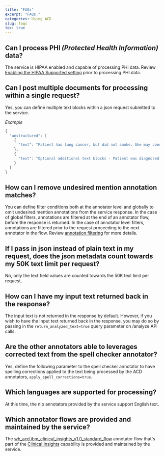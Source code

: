 ```yaml
---
title: "FAQs"
excerpt: "FAQs."
categories: Using ACD
slug: faqs
toc: true
---
```

<!-- ---

copyright:
  years: 2019
lastupdated: "2019-02-20"

keywords: annotator clinical data, clinical data, annotation

subcollection: wh-acd

--- -->

<!-- # FAQs -->

## Can I process PHI _(Protected Health Information)_ data?

The service is HIPAA enabled and capable of processing PHI data. Review [Enabling the HIPAA Supported setting](/docs/wh-acd?topic=wh-acd-information-security#hipaa) prior to processing PHI data.

## Can I post multiple documents for processing within a single request?

Yes, you can define multiple text blocks within a json request submitted to the service.

*Example*

```javascript
{
  "unstructured": [
    {
      "text": "Patient has lung cancer, but did not smoke. She may consider chemotherapy as part of a treatment plan."
    },
    {
      "text": "Optional additional text blocks - Patient was diagnosed with diabetes mellitus."
    }
  ]
}
```

## How can I remove undesired mention annotation matches?

You can define filter conditions both at the annotator level and globally to omit undesired mention annotations from the service response. In the case of global filters, annotations are filtered at the end of an annotator flow, before the response is returned. In the case of annotator level filters, annotations are filtered prior to the request proceeding to the next annotator in the flow. Review [annotation filtering](/docs/wh-acd?topic=wh-acd-filtering) for more details.

## If I pass in json instead of plain text in my request, does the json metadata count towards my 50K text limit per request?

No, only the text field values are counted towards the 50K text limit per request.

## How can I have my input text returned back in the response?

The input text is not returned in the response by default. However, if you wish to have the input text returned back in the response, you may do so by passing in the `return_analyzed_text=true` query parameter on /analyze API calls.

## Are the other annotators able to leverages corrected text from the spell checker annotator?

Yes, define the following parameter to the spell checker annotator to have spelling corrections applied to the text being processed by the ACD annotators, `apply_spell_corrections=true`.

## Which languages are supported for processing?

At this time, the nlp annotators provided by the service support English text.

## Which annotator flows are provided and maintained by the service?

The [wh_acd.ibm_clinical_insights_v1.0_standard_flow](/docs/wh-acd?topic=wh-acd-analyze_text#flows) annotator flow that's part of the [Clinical Insights](/docs/wh-acd?topic=wh-acd-clinical_insights_overview) capability is provided and maintained by the service.
